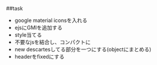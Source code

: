 ##task  
- google material iconsを入れる
- ejsにGMIを追加する
- style当てる
- 不要なjsを結合し、コンパクトに
- new descartesしてる部分を一つにする(objectにまとめる)
- headerをfixedにする
